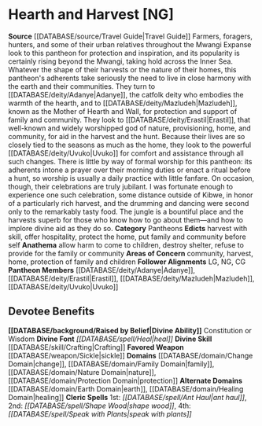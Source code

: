 ﻿---
ability:
- Constitution
- Wisdom
ability_boost:
- Constitution
- Wisdom
alignment: NG
deity:
- '[[DATABASE/deity/Hearth and Harvest|Hearth and Harvest]]'
- '[[DATABASE/deity/Adanye|Adanye]]'
- '[[DATABASE/deity/Erastil|Erastil]]'
- '[[DATABASE/deity/Mazludeh|Mazludeh]]'
- '[[DATABASE/deity/Uvuko|Uvuko]]'
deity_category: Pantheons
divine_font: Heal
domain:
- '[[DATABASE/domain/Change Domain|Change]]'
- '[[DATABASE/domain/Earth Domain|Earth]]'
- '[[DATABASE/domain/Family Domain|Family]]'
- '[[DATABASE/domain/Healing Domain|Healing]]'
- '[[DATABASE/domain/Nature Domain|Nature]]'
- '[[DATABASE/domain/Protection Domain|Protection]]'
favored_weapon: '[[DATABASE/weapon/Sickle|Sickle]]'
follower_alignment:
- LG
- NG
- CG
id: '252'
name: Hearth and Harvest
rarity: Common
rus_type_level: null
skill:
- '[[DATABASE/skill/Crafting|Crafting]]'
source: '[[DATABASE/source/Travel Guide|Travel Guide]]'
trait: null
type: Deity

---
# Hearth and Harvest [NG]

**Source** [[DATABASE/source/Travel Guide|Travel Guide]]
Farmers, foragers, hunters, and some of their urban relatives throughout the Mwangi Expanse look to this pantheon for protection and inspiration, and its popularity is certainly rising beyond the Mwangi, taking hold across the Inner Sea. Whatever the shape of their harvests or the nature of their homes, this pantheon's adherents take seriously the need to live in close harmony with the earth and their communities. They turn to [[DATABASE/deity/Adanye|Adanye]], the catfolk deity who embodies the warmth of the hearth, and to [[DATABASE/deity/Mazludeh|Mazludeh]], known as the Mother of Hearth and Wall, for protection and support of family and community. They look to [[DATABASE/deity/Erastil|Erastil]], that well-known and widely worshipped god of nature, provisioning, home, and community, for aid in the harvest and the hunt. Because their lives are so closely tied to the seasons as much as the home, they look to the powerful [[DATABASE/deity/Uvuko|Uvuko]] for comfort and assistance through all such changes. There is little by way of formal worship for this pantheon: its adherents intone a prayer over their morning duties or enact a ritual before a hunt, so worship is usually a daily practice with little fanfare. On occasion, though, their celebrations are truly jubilant. I was fortunate enough to experience one such celebration, some distance outside of Kibwe, in honor of a particularly rich harvest, and the drumming and dancing were second only to the remarkably tasty food. The jungle is a bountiful place and the harvests superb for those who know how to go about them—and how to implore divine aid as they do so.
**Category** Pantheons
**Edicts** harvest with skill, offer hospitality, protect the home, put family and community before self
**Anathema** allow harm to come to children, destroy shelter, refuse to provide for the family or community
**Areas of Concern** community, harvest, home, protection of family and children
**Follower Alignments** LG, NG, CG
**Pantheon Members** [[DATABASE/deity/Adanye|Adanye]], [[DATABASE/deity/Erastil|Erastil]], [[DATABASE/deity/Mazludeh|Mazludeh]], [[DATABASE/deity/Uvuko|Uvuko]]

## Devotee Benefits

**[[DATABASE/background/Raised by Belief|Divine Ability]]** Constitution or Wisdom
**Divine Font** _[[DATABASE/spell/Heal|heal]]_
**Divine Skill** [[DATABASE/skill/Crafting|Crafting]]
**Favored Weapon** [[DATABASE/weapon/Sickle|sickle]]
**Domains** [[DATABASE/domain/Change Domain|change]], [[DATABASE/domain/Family Domain|family]], [[DATABASE/domain/Nature Domain|nature]], [[DATABASE/domain/Protection Domain|protection]]
**Alternate Domains** [[DATABASE/domain/Earth Domain|earth]], [[DATABASE/domain/Healing Domain|healing]]
**Cleric Spells** 1st: _[[DATABASE/spell/Ant Haul|ant haul]]_, 2nd: _[[DATABASE/spell/Shape Wood|shape wood]]_, 4th: _[[DATABASE/spell/Speak with Plants|speak with plants]]_
